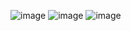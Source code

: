 ![image](https://user-images.githubusercontent.com/59483265/89743719-7d535780-daae-11ea-96af-25be7b98744a.png)
![image](https://user-images.githubusercontent.com/59483265/89743837-cce65300-daaf-11ea-80e8-63d346e00a93.png)
![image](https://user-images.githubusercontent.com/59483265/89743857-fbfcc480-daaf-11ea-95c8-e1f5185101ae.png)


